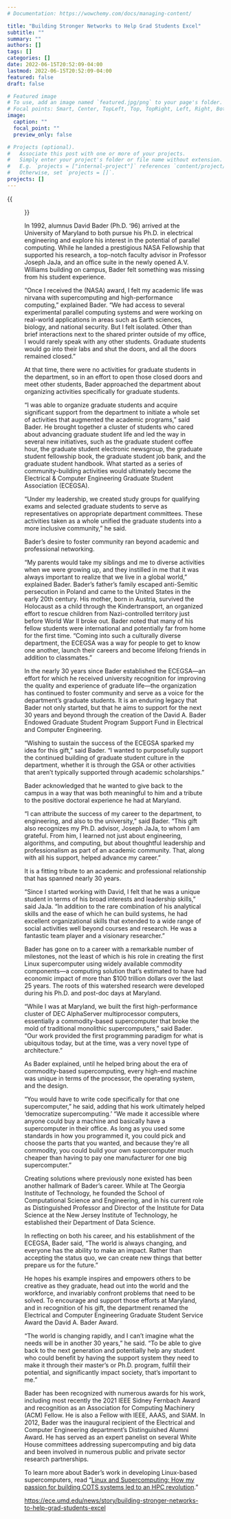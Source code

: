 ```yaml
---
# Documentation: https://wowchemy.com/docs/managing-content/

title: "Building Stronger Networks to Help Grad Students Excel"
subtitle: ""
summary: ""
authors: []
tags: []
categories: []
date: 2022-06-15T20:52:09-04:00
lastmod: 2022-06-15T20:52:09-04:00
featured: false
draft: false

# Featured image
# To use, add an image named `featured.jpg/png` to your page's folder.
# Focal points: Smart, Center, TopLeft, Top, TopRight, Left, Right, BottomLeft, Bottom, BottomRight.
image:
  caption: ""
  focal_point: ""
  preview_only: false

# Projects (optional).
#   Associate this post with one or more of your projects.
#   Simply enter your project's folder or file name without extension.
#   E.g. `projects = ["internal-project"]` references `content/project/deep-learning/index.md`.
#   Otherwise, set `projects = []`.
projects: []
---
```


{{<figure src="article14934.large.jpg">}}

In 1992, alumnus David Bader (Ph.D. ‘96) arrived at the University of Maryland to both pursue his Ph.D. in electrical engineering and explore his interest in the potential of parallel computing. While he landed a prestigious NASA Fellowship that supported his research, a top-notch faculty advisor in Professor Joseph JaJa, and an office suite in the newly opened A.V. Williams building on campus, Bader felt something was missing from his student experience.

“Once I received the (NASA) award, I felt my academic life was nirvana with supercomputing and high-performance computing,” explained Bader. “We had access to several experimental parallel computing systems and were working on real-world applications in areas such as Earth sciences, biology, and national security. But I felt isolated. Other than brief interactions next to the shared printer outside of my office, I would rarely speak with any other students. Graduate students would go into their labs and shut the doors, and all the doors remained closed.”

At that time, there were no activities for graduate students in the department, so in an effort to open those closed doors and meet other students, Bader approached the department about organizing activities specifically for graduate students.

“I was able to organize graduate students and acquire significant support from the department to initiate a whole set of activities that augmented the academic programs,” said Bader. He brought together a cluster of students who cared about advancing graduate student life and led the way in several new initiatives, such as the graduate student coffee hour, the graduate student electronic newsgroup, the graduate student fellowship book, the graduate student job bank, and the graduate student handbook. What started as a series of community-building activities would ultimately become the Electrical & Computer Engineering Graduate Student Association (ECEGSA).  

“Under my leadership, we created study groups for qualifying exams and selected graduate students to serve as representatives on appropriate department committees. These activities taken as a whole unified the graduate students into a more inclusive community,” he said.

Bader’s desire to foster community ran beyond academic and professional networking.

“My parents would take my siblings and me to diverse activities when we were growing up, and they instilled in me that it was always important to realize that we live in a global world,” explained Bader. Bader’s father’s family escaped anti-Semitic persecution in Poland and came to the United States in the early 20th century. His mother, born in Austria, survived the Holocaust as a child through the Kindertransport, an organized effort to rescue children from Nazi-controlled territory just before World War II broke out. Bader noted that many of his fellow students were international and potentially far from home for the first time. “Coming into such a culturally diverse department, the ECEGSA was a way for people to get to know one another, launch their careers and become lifelong friends in addition to classmates.”

In the nearly 30 years since Bader established the ECEGSA—an effort for which he received university recognition for improving the quality and experience of graduate life—the organization has continued to foster community and serve as a voice for the department’s graduate students. It is an enduring legacy that Bader not only started, but that he aims to support for the next 30 years and beyond through the creation of the David A. Bader Endowed Graduate Student Program Support Fund in Electrical and Computer Engineering.

“Wishing to sustain the success of the ECEGSA sparked my idea for this gift,” said Bader. “I wanted to purposefully support the continued building of graduate student culture in the department, whether it is through the GSA or other activities that aren’t typically supported through academic scholarships.”

Bader acknowledged that he wanted to give back to the campus in a way that was both meaningful to him and a tribute to the positive doctoral experience he had at Maryland.

“I can attribute the success of my career to the department, to engineering, and also to the university,” said Bader. “This gift also recognizes my Ph.D. advisor, Joseph JaJa, to whom I am grateful. From him, I learned not just about engineering, algorithms, and computing, but about thoughtful leadership and professionalism as part of an academic community. That, along with all his support, helped advance my career.”

It is a fitting tribute to an academic and professional relationship that has spanned nearly 30 years.

“Since I started working with David, I felt that he was a unique student in terms of his broad interests and leadership skills,” said JaJa. “In addition to the rare combination of his analytical skills and the ease of which he can build systems, he had excellent organizational skills that extended to a wide range of social activities well beyond courses and research. He was a fantastic team player and a visionary researcher.”

Bader has gone on to a career with a remarkable number of milestones, not the least of which is his role in creating the first Linux supercomputer using widely available commodity components—a computing solution that’s estimated to have had economic impact of more than $100 trillion dollars over the last 25 years. The roots of this watershed research were developed during his Ph.D. and post-doc days at Maryland.

“While I was at Maryland, we built the first high-performance cluster of DEC AlphaServer multiprocessor computers, essentially a commodity-based supercomputer that broke the mold of traditional monolithic supercomputers,” said Bader. “Our work provided the first programming paradigm for what is ubiquitous today, but at the time, was a very novel type of architecture.”

As Bader explained, until he helped bring about the era of commodity-based supercomputing, every high-end machine was unique in terms of the processor, the operating system, and the design.

“You would have to write code specifically for that one supercomputer,” he said, adding that his work ultimately helped ‘democratize supercomputing.’ “We made it accessible where anyone could buy a machine and basically have a supercomputer in their office. As long as you used some standards in how you programmed it, you could pick and choose the parts that you wanted, and because they're all commodity, you could build your own supercomputer much cheaper than having to pay one manufacturer for one big supercomputer.”

Creating solutions where previously none existed has been another hallmark of Bader’s career. While at The Georgia Institute of Technology, he founded the School of Computational Science and Engineering, and in his current role as Distinguished Professor and Director of the Institute for Data Science at the New Jersey Institute of Technology, he established their Department of Data Science.

In reflecting on both his career, and his establishment of the ECEGSA, Bader said, “The world is always changing, and everyone has the ability to make an impact. Rather than accepting the status quo, we can create new things that better prepare us for the future.”

He hopes his example inspires and empowers others to be creative as they graduate, head out into the world and the workforce, and invariably confront problems that need to be solved. To encourage and support those efforts at Maryland, and in recognition of his gift, the department renamed the Electrical and Computer Engineering Graduate Student Service Award the David A. Bader Award.

“The world is changing rapidly, and I can’t imagine what the needs will be in another 30 years,” he said. “To be able to give back to the next generation and potentially help any student who could benefit by having the support system they need to make it through their master’s or Ph.D. program, fulfill their potential, and significantly impact society, that’s important to me.”

Bader has been recognized with numerous awards for his work, including most recently the 2021 IEEE Sidney Fernbach Award and recognition as an Association for Computing Machinery (ACM) Fellow. He is also a Fellow with IEEE, AAAS, and SIAM. In 2012, Bader was the inaugural recipient of the Electrical and Computer Engineering department’s Distinguished Alumni Award. He has served as an expert panelist on several White House committees addressing supercomputing and big data and been involved in numerous public and private sector research partnerships.

To learn more about Bader’s work in developing Linux-based supercomputers, read “[Linux and Supercomputing: How my passion for building COTS systems led to an HPC revolution](https://doi.org/10.1109/MAHC.2021.3101415).”

https://ece.umd.edu/news/story/building-stronger-networks-to-help-grad-students-excel
